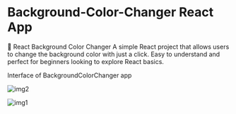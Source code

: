 # Background-Color-Changer React App 

🎨 React Background Color Changer A simple React project that allows users to change the background color with just a click. Easy to understand and perfect for beginners looking to explore React basics.


Interface of BackgroundColorChanger app

![img2](https://github.com/shrisk48/backgroundColorChanger/assets/83414698/11a31595-6932-4aea-99dc-000d414a8848)

![img1](https://github.com/shrisk48/backgroundColorChanger/assets/83414698/df245728-6ab4-4cc3-bd2a-1b354ad9598e)
